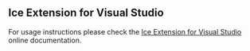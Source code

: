 Ice Extension for Visual Studio
-------------------------------

For usage instructions please check the 
[Ice Extension for Visual Studio](https://doc.zeroc.com/display/IDE/Ice+Extension+for+Visual+Studio)
online documentation.
